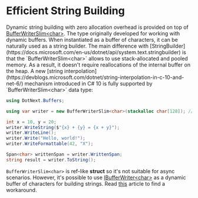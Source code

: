 Efficient String Building
====
Dynamic string building with zero allocation overhead is provided on top of [BufferWriterSlim&lt;char&gt;](xref:DotNext.Buffers.BufferWriterSlim`1). The type originally developed for working with dynamic buffers. When instantiated as a buffer of characters, it can be naturally used as a string builder. The main difference with [StringBuilder](https://docs.microsoft.com/en-us/dotnet/api/system.text.stringbuilder) is that the `BufferWriterSlim<char>` allows to use stack-allocated and pooled memory. As a result, it doesn't require reallocations of the internal buffer on the heap. A new [string interpolation](https://devblogs.microsoft.com/dotnet/string-interpolation-in-c-10-and-net-6/) mechanism introduced in C# 10 is fully supported by `BufferWriterSlim<char>` data type:
```csharp
using DotNext.Buffers;

using var writer = new BufferWriterSlim<char>(stackalloc char[128]); // preallocate initial buffer on the stack

int x = 10, y = 20;
writer.WriteString($"{x} + {y} = {x + y}");
writer.WriteLine();
writer.Write("Hello, world!");
writer.WriteFormattable(42, "X");

Span<char> writtenSpan = writer.WrittenSpan;
string result = writer.ToString();
```

`BufferWriterSlim<char>` is ref-like **struct** so it's not suitable for async scenarios. However, it's possible to use [IBufferWriter&lt;char&gt;](https://docs.microsoft.com/en-us/dotnet/api/system.buffers.ibufferwriter-1) as a dynamic buffer of characters for building strings. Read [this](./io/buffers.md) article to find a workaround.